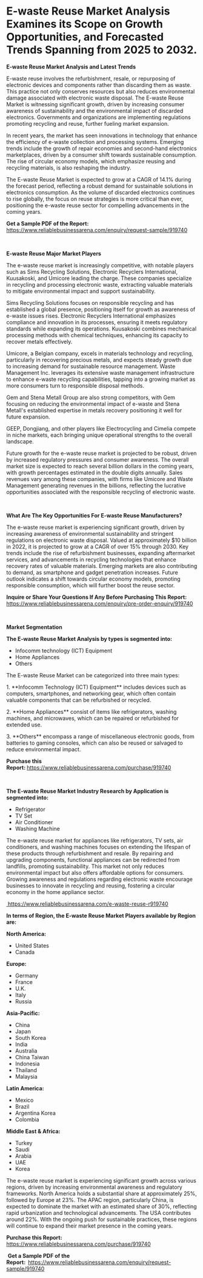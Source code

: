 <p><h1>E-waste Reuse Market Analysis Examines its Scope on Growth Opportunities, and Forecasted Trends Spanning from 2025 to 2032.</h1></p><p><strong>E-waste Reuse Market Analysis and Latest Trends</strong></p>
<p><p>E-waste reuse involves the refurbishment, resale, or repurposing of electronic devices and components rather than discarding them as waste. This practice not only conserves resources but also reduces environmental damage associated with electronic waste disposal. The E-waste Reuse Market is witnessing significant growth, driven by increasing consumer awareness of sustainability and the environmental impact of discarded electronics. Governments and organizations are implementing regulations promoting recycling and reuse, further fueling market expansion.</p><p>In recent years, the market has seen innovations in technology that enhance the efficiency of e-waste collection and processing systems. Emerging trends include the growth of repair economies and second-hand electronics marketplaces, driven by a consumer shift towards sustainable consumption. The rise of circular economy models, which emphasize reusing and recycling materials, is also reshaping the industry.</p><p>The E-waste Reuse Market is expected to grow at a CAGR of 14.1% during the forecast period, reflecting a robust demand for sustainable solutions in electronics consumption. As the volume of discarded electronics continues to rise globally, the focus on reuse strategies is more critical than ever, positioning the e-waste reuse sector for compelling advancements in the coming years.</p></p>
<p><strong>Get a Sample PDF of the Report:&nbsp;</strong> <a href="https://www.reliablebusinessarena.com/enquiry/request-sample/919740?utm_campaign=3105&utm_medium=2&utm_source=Github&utm_content=ia&utm_term=15042025&utm_id=e-waste-reuse">https://www.reliablebusinessarena.com/enquiry/request-sample/919740</a></p>
<p>&nbsp;</p>
<p><strong>E-waste Reuse Major Market Players</strong></p>
<p><p>The e-waste reuse market is increasingly competitive, with notable players such as Sims Recycling Solutions, Electronic Recyclers International, Kuusakoski, and Umicore leading the charge. These companies specialize in recycling and processing electronic waste, extracting valuable materials to mitigate environmental impact and support sustainability.</p><p>Sims Recycling Solutions focuses on responsible recycling and has established a global presence, positioning itself for growth as awareness of e-waste issues rises. Electronic Recyclers International emphasizes compliance and innovation in its processes, ensuring it meets regulatory standards while expanding its operations. Kuusakoski combines mechanical processing methods with chemical techniques, enhancing its capacity to recover metals effectively.</p><p>Umicore, a Belgian company, excels in materials technology and recycling, particularly in recovering precious metals, and expects steady growth due to increasing demand for sustainable resource management. Waste Management Inc. leverages its extensive waste management infrastructure to enhance e-waste recycling capabilities, tapping into a growing market as more consumers turn to responsible disposal methods.</p><p>Gem and Stena Metall Group are also strong competitors, with Gem focusing on reducing the environmental impact of e-waste and Stena Metall's established expertise in metals recovery positioning it well for future expansion.</p><p>GEEP, Dongjiang, and other players like Electrocycling and Cimelia compete in niche markets, each bringing unique operational strengths to the overall landscape.</p><p>Future growth for the e-waste reuse market is projected to be robust, driven by increased regulatory pressures and consumer awareness. The overall market size is expected to reach several billion dollars in the coming years, with growth percentages estimated in the double digits annually. Sales revenues vary among these companies, with firms like Umicore and Waste Management generating revenues in the billions, reflecting the lucrative opportunities associated with the responsible recycling of electronic waste.</p></p>
<p>&nbsp;</p>
<p><strong>What Are The Key Opportunities For E-waste Reuse Manufacturers?</strong></p>
<p><p>The e-waste reuse market is experiencing significant growth, driven by increasing awareness of environmental sustainability and stringent regulations on electronic waste disposal. Valued at approximately $10 billion in 2022, it is projected to grow at a CAGR of over 15% through 2030. Key trends include the rise of refurbishment businesses, expanding aftermarket services, and advancements in recycling technologies that enhance recovery rates of valuable materials. Emerging markets are also contributing to demand, as smartphone and gadget penetration increases. Future outlook indicates a shift towards circular economy models, promoting responsible consumption, which will further boost the reuse sector.</p></p>
<p><strong>Inquire or Share Your Questions If Any Before Purchasing This Report:</strong> <a href="https://www.reliablebusinessarena.com/enquiry/pre-order-enquiry/919740?utm_campaign=3105&utm_medium=2&utm_source=Github&utm_content=ia&utm_term=15042025&utm_id=e-waste-reuse">https://www.reliablebusinessarena.com/enquiry/pre-order-enquiry/919740</a></p>
<p>&nbsp;</p>
<p><strong>Market Segmentation</strong></p>
<p><strong>The E-waste Reuse Market Analysis by types is segmented into:</strong></p>
<p><ul><li>Infocomm technology (ICT) Equipment</li><li>Home Appliances</li><li>Others</li></ul></p>
<p><p>The E-waste Reuse Market can be categorized into three main types: </p><p>1. **Infocomm Technology (ICT) Equipment** includes devices such as computers, smartphones, and networking gear, which often contain valuable components that can be refurbished or recycled.</p><p>2. **Home Appliances** consist of items like refrigerators, washing machines, and microwaves, which can be repaired or refurbished for extended use.</p><p>3. **Others** encompass a range of miscellaneous electronic goods, from batteries to gaming consoles, which can also be reused or salvaged to reduce environmental impact.</p></p>
<p><strong>Purchase this Report:&nbsp;</strong><a href="https://www.reliablebusinessarena.com/purchase/919740?utm_campaign=3105&utm_medium=2&utm_source=Github&utm_content=ia&utm_term=15042025&utm_id=e-waste-reuse">https://www.reliablebusinessarena.com/purchase/919740</a></p>
<p>&nbsp;</p>
<p><strong>The E-waste Reuse Market Industry Research by Application is segmented into:</strong></p>
<p><ul><li>Refrigerator</li><li>TV Set</li><li>Air Conditioner</li><li>Washing Machine</li></ul></p>
<p><p>The e-waste reuse market for appliances like refrigerators, TV sets, air conditioners, and washing machines focuses on extending the lifespan of these products through refurbishment and resale. By repairing and upgrading components, functional appliances can be redirected from landfills, promoting sustainability. This market not only reduces environmental impact but also offers affordable options for consumers. Growing awareness and regulations regarding electronic waste encourage businesses to innovate in recycling and reusing, fostering a circular economy in the home appliance sector.</p></p>
<p><a href="https://www.reliablebusinessarena.com/e-waste-reuse-r919740?utm_campaign=3105&utm_medium=2&utm_source=Github&utm_content=ia&utm_term=15042025&utm_id=e-waste-reuse">&nbsp;https://www.reliablebusinessarena.com/e-waste-reuse-r919740</a></p>
<p><strong>In terms of Region, the E-waste Reuse Market Players available by Region are:</strong></p>
<p>
    <p> <strong> North America: </strong>
        <ul>
            <li>United States</li>
            <li>Canada</li>
        </ul>
        </p> 
    <p> <strong> Europe: </strong>
        <ul>
            <li>Germany</li>
            <li>France</li>
            <li>U.K.</li>
            <li>Italy</li>
            <li>Russia</li>
        </ul>
        </p> 
    <p> <strong> Asia-Pacific: </strong>
        <ul>
            <li>China</li>
            <li>Japan</li>
            <li>South Korea</li>
            <li>India</li>
            <li>Australia</li>
            <li>China Taiwan</li>
            <li>Indonesia</li>
            <li>Thailand</li>
            <li>Malaysia</li>
        </ul>
        </p> 
    <p> <strong> Latin America: </strong>
        <ul>
            <li>Mexico</li>
            <li>Brazil</li>
            <li>Argentina Korea</li>
            <li>Colombia</li>
        </ul>
        </p> 
    <p> <strong> Middle East & Africa: </strong>
        <ul>
            <li>Turkey</li>
            <li>Saudi</li>
            <li>Arabia</li>
            <li>UAE</li>
            <li>Korea</li>
        </ul>
    </p>
    </p>
<p><p>The e-waste reuse market is experiencing significant growth across various regions, driven by increasing environmental awareness and regulatory frameworks. North America holds a substantial share at approximately 25%, followed by Europe at 23%. The APAC region, particularly China, is expected to dominate the market with an estimated share of 30%, reflecting rapid urbanization and technological advancements. The USA contributes around 22%. With the ongoing push for sustainable practices, these regions will continue to expand their market presence in the coming years.</p></p>
<p><strong>Purchase this Report: </strong><a href="https://www.reliablebusinessarena.com/purchase/919740?utm_campaign=3105&utm_medium=2&utm_source=Github&utm_content=ia&utm_term=15042025&utm_id=e-waste-reuse">https://www.reliablebusinessarena.com/purchase/919740</a></p>
<p>&nbsp;<strong>Get a Sample PDF of the Report:&nbsp;&nbsp;</strong><a href="https://www.reliablebusinessarena.com/enquiry/request-sample/919740?utm_campaign=3105&utm_medium=2&utm_source=Github&utm_content=ia&utm_term=15042025&utm_id=e-waste-reuse">https://www.reliablebusinessarena.com/enquiry/request-sample/919740</a></p>
<p><strong></strong></p>
<p><p></p><p></p><p></p></p>